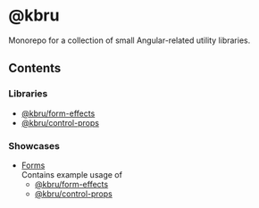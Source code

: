 # @kbru

Monorepo for a collection of small Angular-related utility libraries.

## Contents

### Libraries

- [@kbru/form-effects](./libs/utils/form-effects)
- [@kbru/control-props](./libs/utils/control-props)

### Showcases

- [Forms](./libs/showcases/forms) \
  Contains example usage of
  - [@kbru/form-effects](./libs/utils/form-effects)
  - [@kbru/control-props](./libs/utils/control-props)
